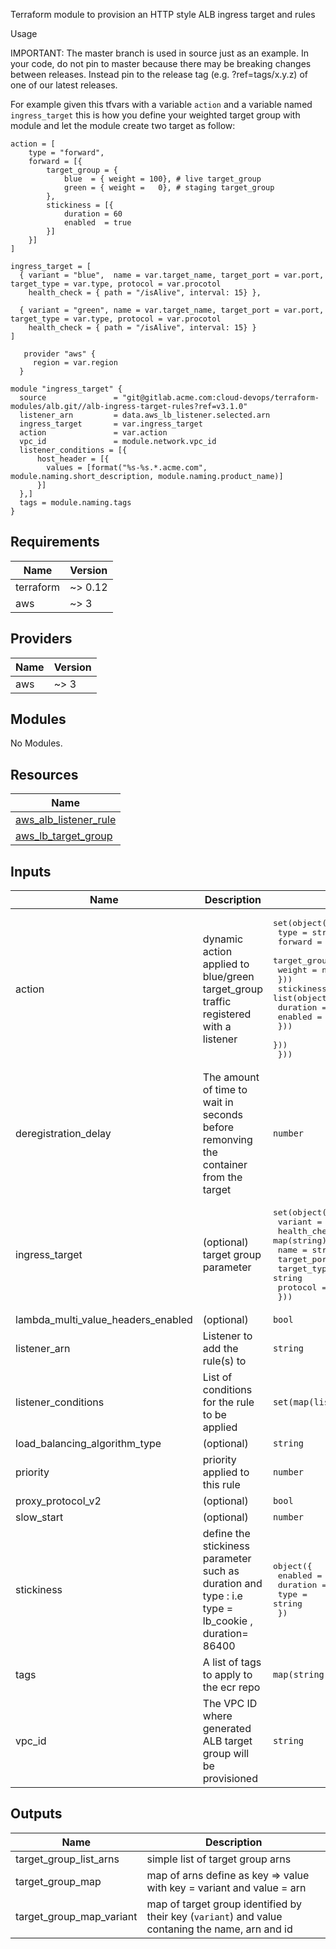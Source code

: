 Terraform module to provision an HTTP style ALB ingress target and rules

Usage

IMPORTANT: The master branch is used in source just as an example. In your code, do not pin to master because there may be breaking changes between releases. Instead pin to the release tag (e.g. ?ref=tags/x.y.z) of one of our latest releases.

For example given this tfvars with a variable `action`  and a variable named `ingress_target` this is how you define your weighted target group with module and let the module create two target as follow:

```hcl
action = [
    type = "forward",
    forward = [{
        target_group = {
            blue  = { weight = 100}, # live target_group
            green = { weight =   0}, # staging target_group
        },
        stickiness = [{
            duration = 60
            enabled  = true
        }]
    }]
]

ingress_target = [
  { variant = "blue",  name = var.target_name, target_port = var.port, target_type = var.type, protocol = var.procotol
    health_check = { path = "/isAlive", interval: 15} },

  { variant = "green", name = var.target_name, target_port = var.port, target_type = var.type, protocol = var.procotol
    health_check = { path = "/isAlive", interval: 15} }
]

```

```hcl
   provider "aws" {
     region = var.region
  }

module "ingress_target" {
  source               = "git@gitlab.acme.com:cloud-devops/terraform-modules/alb.git//alb-ingress-target-rules?ref=v3.1.0"
  listener_arn         = data.aws_lb_listener.selected.arn
  ingress_target       = var.ingress_target
  action               = var.action
  vpc_id               = module.network.vpc_id
  listener_conditions = [{
      host_header = [{  
        values = [format("%s-%s.*.acme.com", module.naming.short_description, module.naming.product_name)] 
      }]
  },]
  tags = module.naming.tags
}

```

<!-- BEGINNING OF PRE-COMMIT-TERRAFORM DOCS HOOK -->
## Requirements

| Name | Version |
|------|---------|
| terraform | ~> 0.12 |
| aws | ~> 3 |

## Providers

| Name | Version |
|------|---------|
| aws | ~> 3 |

## Modules

No Modules.

## Resources

| Name |
|------|
| [aws_alb_listener_rule](https://registry.terraform.io/providers/hashicorp/aws/latest/docs/resources/alb_listener_rule) |
| [aws_lb_target_group](https://registry.terraform.io/providers/hashicorp/aws/latest/docs/resources/lb_target_group) |

## Inputs

| Name | Description | Type | Default | Required |
|------|-------------|------|---------|:--------:|
| action | dynamic action applied to blue/green target\_group traffic registered with a listener | <pre>set(object({<br>    type = string<br>    forward = list(object({<br>      target_group = map(object({<br>        weight = number<br>      }))<br>      stickiness = list(object({<br>        duration = number<br>        enabled  = bool<br>      }))<br>    }))<br>  }))</pre> | <pre>[<br>  {<br>    "forward": [],<br>    "type": "forward"<br>  }<br>]</pre> | no |
| deregistration\_delay | The amount of time to wait in seconds before remonving the container from the target | `number` | `300` | no |
| ingress\_target | (optional) target group parameter | <pre>set(object({<br>    variant      = string<br>    health_check = map(string)<br>    name         = string<br>    target_port  = number<br>    target_type  = string<br>    protocol     = string<br>  }))</pre> | n/a | yes |
| lambda\_multi\_value\_headers\_enabled | (optional) | `bool` | `null` | no |
| listener\_arn | Listener to add the rule(s) to | `string` | n/a | yes |
| listener\_conditions | List of conditions for the rule to be applied | `set(map(list(map(set(string)))))` | `[]` | no |
| load\_balancing\_algorithm\_type | (optional) | `string` | `null` | no |
| priority | priority applied to this rule | `number` | `null` | no |
| proxy\_protocol\_v2 | (optional) | `bool` | `null` | no |
| slow\_start | (optional) | `number` | `null` | no |
| stickiness | define the stickiness parameter such as duration and type : i.e type = lb\_cookie , duration= 86400 | <pre>object({<br>    enabled  = bool<br>    duration = number<br>    type     = string<br>  })</pre> | <pre>{<br>  "duration": 60,<br>  "enabled": true,<br>  "type": "lb_cookie"<br>}</pre> | no |
| tags | A list of tags to apply to the ecr repo | `map(string)` | `{}` | no |
| vpc\_id | The VPC ID where generated ALB target group will be provisioned | `string` | n/a | yes |

## Outputs

| Name | Description |
|------|-------------|
| target\_group\_list\_arns | simple list of target group arns |
| target\_group\_map | map of arns define as key => value with key = variant and value = arn |
| target\_group\_map\_variant | map of target group identified by their key (`variant`) and value contaning the name, arn and id |
<!-- END OF PRE-COMMIT-TERRAFORM DOCS HOOK -->